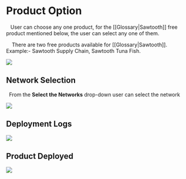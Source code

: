 # Product Option

   User can choose any one product, for the [[Glossary|Sawtooth]] free product mentioned below, the user can select any one of them.

    There are two free products available for [[Glossary|Sawtooth]].  Example:- Sawtooth Supply Chain, Sawtooth Tuna Fish.

![](Product%20Page.JPG)

## Network Selection

  From the **Select the Networks** drop-down user can select the network

![](Network%20Select%20Page.JPG)

## Deployment Logs

![](Product%20Deployment%20Logs.JPG)

## Product Deployed

![](Product%20Deployed.JPG)